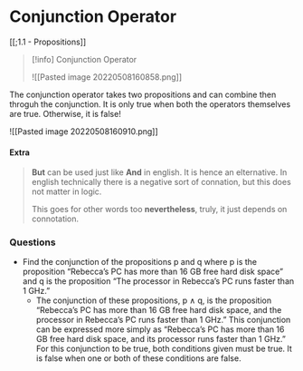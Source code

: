 # Conjunction Operator 
[[;1.1 - Propositions]]
>[!info] Conjunction Operator 
>
>![[Pasted image 20220508160858.png]]
>

The conjunction operator takes two propositions and can combine then throguh the conjunction. It is only true when both the operators themselves are true. 
Otherwise, it is false!

![[Pasted image 20220508160910.png]]


#### Extra
>
>**But** can be used just like **And** in english. It is hence an elternative. In english technically there is a negative sort of connation, but this does not matter in logic. 
>
>This goes for other words too **nevertheless**, truly, it just depends on connotation. 
>



### Questions 

- Find the conjunction of the propositions p and q where p is the proposition “Rebecca’s PC has more than 16 GB free hard disk space” and q is the proposition “The processor in Rebecca’s PC runs faster than 1 GHz.”
	- The conjunction of these propositions, p ∧ q, is the proposition “Rebecca’s PC has more than 16 GB free hard disk space, and the processor in Rebecca’s PC runs faster than 1 GHz.” This conjunction can be expressed more simply as “Rebecca’s PC has more than 16 GB free hard disk space, and its processor runs faster than 1 GHz.” For this conjunction to be true, both conditions given must be true. It is false when one or both of these conditions are false.






